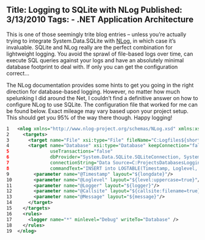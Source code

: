Title: Logging to SQLite with NLog
Published: 3/13/2010
Tags:
    - .NET Application Architecture
---
This is one of those seemingly trite blog entries – unless you’re actually trying to integrate System.Data.SQLite with [NLog](https://github.com/nlog/nlog/wiki), in which case it’s invaluable. SQLite and NLog really are the perfect combination for lightweight logging. You avoid the sprawl of file-based logs over time, can execute SQL queries against your logs and have an absolutely minimal database footprint to deal with. If only you can get the configuration correct…

The NLog documentation provides some hints to get you going in the right direction for database-based logging. However, no matter how much spelunking I did around the Net, I couldn’t find a definitive answer on how to configure NLog to use SQLite. The configuration file that worked for me can be found below. Exact mileage may vary based upon your project setup. This should get you 95% of the way there though. Happy logging!

```xml
1	<nlog xmlns="http://www.nlog-project.org/schemas/NLog.xsd" xmlns:xsi="http://www.w3.org/2001/XMLSchema-instance">
2	  <targets>
3	    <target name="File" xsi:type="File" fileName="C:Logfiles${shortdate}.nlog.txt"/>
4	    <target name="Database" xsi:type="Database" keepConnection="false"
5	            useTransactions="false"
6	            dbProvider="System.Data.SQLite.SQLiteConnection, System.Data.SQLite, Version=1.0.65.0, Culture=neutral, PublicKeyToken=db937bc2d44ff139"
7	            connectionString="Data Source=C:ProjectsDatabasesLogging.s3db;Version=3;"
8	            commandText="INSERT into LOGTABLE(Timestamp, Loglevel, Logger, Callsite, Message) values(@Timestamp, @Loglevel, @Logger, @Callsite, @Message)">
9	      <parameter name="@Timestamp" layout="${longdate}"/>
10	      <parameter name="@Loglevel" layout="${level:uppercase=true}"/>
11	      <parameter name="@Logger" layout="${logger}"/>
12	      <parameter name="@Callsite" layout="${callsite:filename=true}"/>
13	      <parameter name="@Message" layout="${message}"/>
14	    </target>
15	  </targets>
16	  <rules>
17	    <logger name="*" minlevel="Debug" writeTo="Database" />
18	  </rules>
19	</nlog>
```